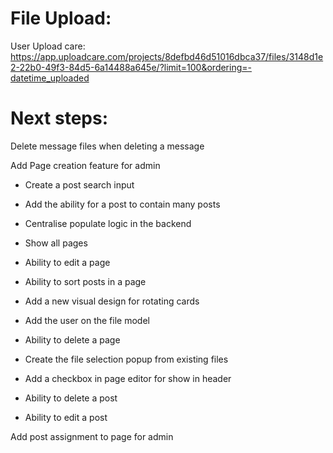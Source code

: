 # File Upload:

User Upload care:
https://app.uploadcare.com/projects/8defbd46d51016dbca37/files/3148d1e2-22b0-49f3-84d5-6a14488a645e/?limit=100&ordering=-datetime_uploaded

# Next steps:

Delete message files when deleting a message

Add Page creation feature for admin

- Create a post search input
- Add the ability for a post to contain many posts
- Centralise populate logic in the backend
- Show all pages
- Ability to edit a page
- Ability to sort posts in a page
- Add a new visual design for rotating cards
- Add the user on the file model
- Ability to delete a page

- Create the file selection popup from existing files
- Add a checkbox in page editor for show in header
- Ability to delete a post
- Ability to edit a post

Add post assignment to page for admin
